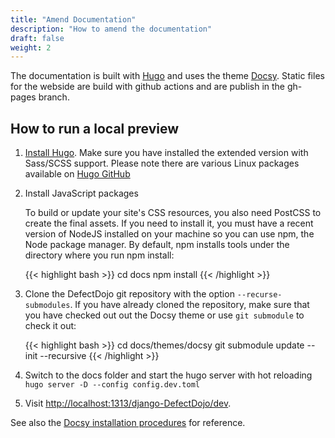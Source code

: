 ```yaml
---
title: "Amend Documentation"
description: "How to amend the documentation"
draft: false
weight: 2
---
```


The documentation is built with [Hugo](https://gohugo.io/) and uses the theme [Docsy](https://www.docsy.dev).
Static files for the webside are build with github actions and are publish in the gh-pages branch.

## How to run a local preview

1. [Install Hugo](https://gohugo.io/getting-started/installing/). Make sure you have installed the extended version with Sass/SCSS support. Please note there are various Linux packages available on [Hugo GitHub](https://github.com/gohugoio/hugo/releases)

2. Install JavaScript packages

    To build or update your site's CSS resources, you also need PostCSS to create the final assets. If you need to install it, you must have a recent version of NodeJS installed on your machine so you can use npm, the Node package manager. By default, npm installs tools under the directory where you run npm install:

    {{< highlight bash >}}
    cd docs
    npm install
    {{< /highlight >}}

3. Clone the DefectDojo git repository with the option `--recurse-submodules`. If you have already cloned the repository, make sure that you have checked out out the Docsy theme or use `git submodule` to check it out:

    {{< highlight bash >}}
    cd docs/themes/docsy
    git submodule update --init --recursive
    {{< /highlight >}}

4. Switch to the docs folder and start the hugo server with hot reloading `hugo server -D --config config.dev.toml`
5. Visit [http://localhost:1313/django-DefectDojo/dev](http://localhost:1313/django-DefectDojo/dev).

See also the [Docsy installation procedures](https://www.docsy.dev/docs/getting-started/) for reference.
